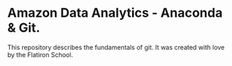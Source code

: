 # Amazon Data Analytics - Anaconda & Git.

This repository describes the fundamentals of git. It was created with love by the Flatiron School.
